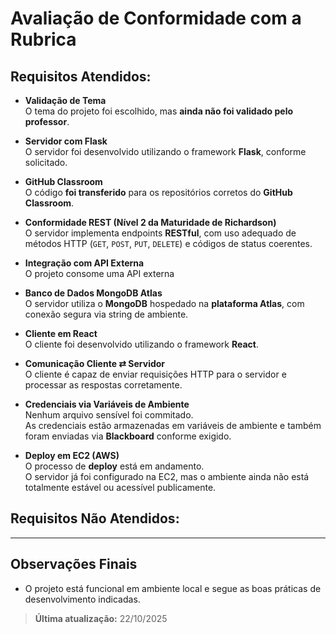 # Avaliação de Conformidade com a Rubrica
## Requisitos Atendidos:

- **Validação de Tema**  
  O tema do projeto foi escolhido, mas **ainda não foi validado pelo professor**.

- **Servidor com Flask**  
  O servidor foi desenvolvido utilizando o framework **Flask**, conforme solicitado.

- **GitHub Classroom**  
  O código **foi transferido** para os repositórios corretos do **GitHub Classroom**.

- **Conformidade REST (Nível 2 da Maturidade de Richardson)**  
  O servidor implementa endpoints **RESTful**, com uso adequado de métodos HTTP (`GET`, `POST`, `PUT`, `DELETE`) e códigos de status coerentes.

- **Integração com API Externa**  
  O projeto consome uma API externa

- **Banco de Dados MongoDB Atlas**  
  O servidor utiliza o **MongoDB** hospedado na **plataforma Atlas**, com conexão segura via string de ambiente.

- **Cliente em React**  
  O cliente foi desenvolvido utilizando o framework **React**.

- **Comunicação Cliente ⇄ Servidor**  
  O cliente é capaz de enviar requisições HTTP para o servidor e processar as respostas corretamente.

- **Credenciais via Variáveis de Ambiente**  
  Nenhum arquivo sensível foi commitado.  
  As credenciais estão armazenadas em variáveis de ambiente e também foram enviadas via **Blackboard** conforme exigido.

- **Deploy em EC2 (AWS)**  
  O processo de **deploy** está em andamento.  
  O servidor já foi configurado na EC2, mas o ambiente ainda não está totalmente estável ou acessível publicamente.


## Requisitos Não Atendidos:
--------------------------------------------------------------------------------------------------------
##  Observações Finais

- O projeto está funcional em ambiente local e segue as boas práticas de desenvolvimento indicadas.  


> **Última atualização:** 22/10/2025
